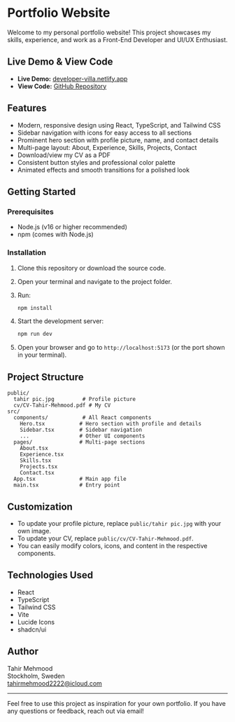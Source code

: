 # Portfolio Website

Welcome to my personal portfolio website! This project showcases my skills, experience, and work as a Front-End Developer and UI/UX Enthusiast.

## Live Demo & View Code

- **Live Demo:** [developer-villa.netlify.app](https://developer-villa.netlify.app/)
- **View Code:** [GitHub Repository](https://github.com/Tahirmehmood22/Developer-Villa)

## Features

- Modern, responsive design using React, TypeScript, and Tailwind CSS
- Sidebar navigation with icons for easy access to all sections
- Prominent hero section with profile picture, name, and contact details
- Multi-page layout: About, Experience, Skills, Projects, Contact
- Download/view my CV as a PDF
- Consistent button styles and professional color palette
- Animated effects and smooth transitions for a polished look

## Getting Started

### Prerequisites

- Node.js (v16 or higher recommended)
- npm (comes with Node.js)

### Installation

1. Clone this repository or download the source code.
2. Open your terminal and navigate to the project folder.
3. Run:

   ```sh
   npm install
   ```

4. Start the development server:

   ```sh
   npm run dev
   ```

5. Open your browser and go to `http://localhost:5173` (or the port shown in your terminal).

## Project Structure

```plaintext
public/
  tahir pic.jpg         # Profile picture
  cv/CV-Tahir-Mehmood.pdf # My CV
src/
  components/           # All React components
    Hero.tsx           # Hero section with profile and details
    Sidebar.tsx        # Sidebar navigation
    ...                # Other UI components
  pages/               # Multi-page sections
    About.tsx
    Experience.tsx
    Skills.tsx
    Projects.tsx
    Contact.tsx
  App.tsx              # Main app file
  main.tsx             # Entry point
```

## Customization

- To update your profile picture, replace `public/tahir pic.jpg` with your own image.
- To update your CV, replace `public/cv/CV-Tahir-Mehmood.pdf`.
- You can easily modify colors, icons, and content in the respective components.

## Technologies Used

- React
- TypeScript
- Tailwind CSS
- Vite
- Lucide Icons
- shadcn/ui

## Author

Tahir Mehmood  
Stockholm, Sweden  
[tahirmehmood2222@icloud.com](mailto:tahirmehmood2222@icloud.com)

---

Feel free to use this project as inspiration for your own portfolio. If you have any questions or feedback, reach out via email!
